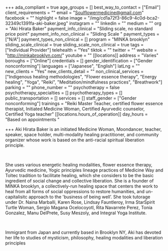+++
ada_compliant = true
age_groups = []
best_way_to_contact = ["Email"]
client_requirements = ""
email = "Soulflowermedicine@gmail.com"
facebook = ""
highlight = false
image = "/img/cd1a72f3-86c9-4c0d-bca2-32349c1391fa-aki-baker.jpeg"
instagram = ""
linkedin = ""
medium = ""
org = "Aki Hirata Baker"
payment_info_clinical = "Sliding scale, no standard price point"
payment_info_non_clinical = "Sliding Scale "
payment_types = ["N/A"]
payment_types_non_clinical = []
program = "MINKA brooklyn"
sliding_scale_clinical = true
sliding_scale_non_clinical = true
tags = ["Individual Provider"]
telehealth = "Yes"
tiktok = ""
twitter = ""
website = "http://minkabrooklyn.com/"
youtube = ""
[[locations]]
address = "Varies"
boroughs = ["Online"]
credentials = []
gender_identification = ["Gender nonconforming"]
languages = ["Japanese", "English"]
latLng = ""
new_clients = "Yes"
new_clients_detail = ""
non_clinical_services = ["Indigenous healing methodologies", "Flower essence therapy", "Energy healing", "Yoga", "Reiki", "Meditation/mindfulness practices", "Breathwork"]
parking = ""
phone_number = ""
psychotherapy = false
psychotherapy_specialties = []
psychotherapy_types = []
public_transportation = []
services = []
staff_gender = ["Gender nonconforming"]
trainings = "Reiki Master Teacher, certified flower essence therapist, Initiated Medicine Woman, Certified Ayurvedic counselor, Certified Yoga teacher"
[[locations.hours_of_operation]]
day_hours = "Based on appointments "

+++
Aki Hirata Baker is an initiated Medicine Woman, Moondancer, teacher, speaker, space holder, multi-modality healing practitioner, and community organizer whose work is based on the anti-racial spiritual liberation principle.

<br>

She uses various energetic healing modalities, flower essence therapy, Ayurvedic medicine, Yogic principles lineage practices of Medicine Way and Toltec tradition to facilitate healing, which she considers to be the basic ingredient of social change and collective liberation. She is a founder of MINKA brooklyn, a collectively-run healing space that centers the work to heal from all forms of social oppressions to restore humanities, and un-capitalisitc approach to the 'business of being well’. She took tutorage under Dr. Naina Marballi, Karen Rose, Lindsay Fauntleroy, Irma StarSpirit Turtle Woman, Sergio Magana Ocelocoyotl, Rita Navarrete Perez, Tonia Gonzalez, Manu DelPrete, Susy Meszoly, and Integral Yoga Institute.

<br>

Immigrant from Japan and currently based in Brooklyn NY, Aki has devoted her life to studies of mysticism, philosophy, healing modalities and liberation principles